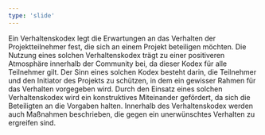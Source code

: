```yaml
---
type: 'slide'
---
```

Ein Verhaltenskodex legt die Erwartungen an das Verhalten der Projektteilnehmer fest, die sich an einem Projekt beteiligen möchten.
Die Nutzung eines solchen Verhaltenskodex trägt zu einer positiveren Atmosphäre innerhalb der Community bei, da dieser Kodex für alle Teilnehmer gilt.
Der Sinn eines solchen Kodex besteht darin, die Teilnehmer und den Initiator des Projekts zu schützen, in dem ein gewisser Rahmen für das Verhalten vorgegeben wird.
Durch den Einsatz eines solchen Verhaltenskodex wird ein konstruktives Miteinander gefördert, da sich die Beteiligten an die Vorgaben halten.
Innerhalb des Verhaltenskodex werden auch Maßnahmen beschrieben, die gegen ein unerwünschtes Verhalten zu ergreifen sind.